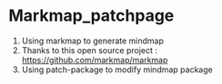 # Markmap_patchpage

1.  Using markmap to generate mindmap
2.  Thanks to this open source project : https://github.com/markmap/markmap
3.  Using patch-package to modify mindmap package
